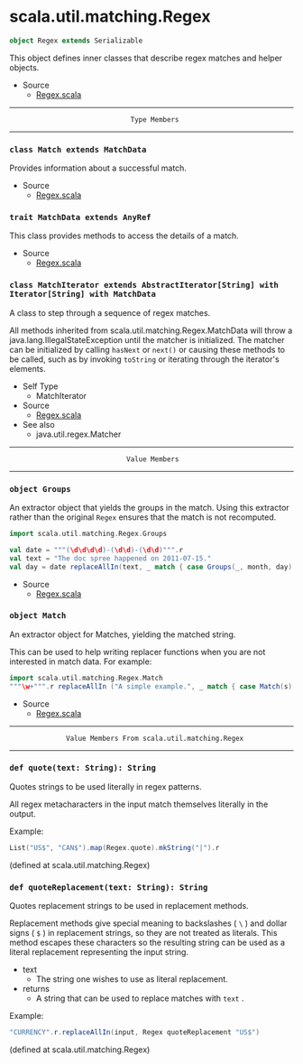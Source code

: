
#                          scala.util.matching.Regex                          #

```scala
object Regex extends Serializable
```

This object defines inner classes that describe regex matches and helper
objects.

* Source
  * [Regex.scala](https://github.com/scala/scala/tree/6d09a1ba5f/src/library/scala/util/matching/Regex.scala#L1)


--------------------------------------------------------------------------------
                                  Type Members
--------------------------------------------------------------------------------


### `class Match extends MatchData`                                          ###

Provides information about a successful match.

* Source
  * [Regex.scala](https://github.com/scala/scala/tree/6d09a1ba5f/src/library/scala/util/matching/Regex.scala#L1)


### `trait MatchData extends AnyRef`                                         ###

This class provides methods to access the details of a match.

* Source
  * [Regex.scala](https://github.com/scala/scala/tree/6d09a1ba5f/src/library/scala/util/matching/Regex.scala#L1)


### `class MatchIterator extends AbstractIterator[String] with Iterator[String] with MatchData` ###

A class to step through a sequence of regex matches.

All methods inherited from scala.util.matching.Regex.MatchData will throw a
java.lang.IllegalStateException until the matcher is initialized. The matcher
can be initialized by calling `hasNext` or `next()` or causing these methods to
be called, such as by invoking `toString` or iterating through the iterator's
elements.

* Self Type
  * MatchIterator
* Source
  * [Regex.scala](https://github.com/scala/scala/tree/6d09a1ba5f/src/library/scala/util/matching/Regex.scala#L1)
* See also
  * java.util.regex.Matcher


--------------------------------------------------------------------------------
                                 Value Members
--------------------------------------------------------------------------------


### `object Groups`                                                          ###

An extractor object that yields the groups in the match. Using this extractor
rather than the original `Regex` ensures that the match is not recomputed.

```scala
import scala.util.matching.Regex.Groups

val date = """(\d\d\d\d)-(\d\d)-(\d\d)""".r
val text = "The doc spree happened on 2011-07-15."
val day = date replaceAllIn(text, _ match { case Groups(_, month, day) => s"$month/$day" })
```

* Source
  * [Regex.scala](https://github.com/scala/scala/tree/6d09a1ba5f/src/library/scala/util/matching/Regex.scala#L1)


### `object Match`                                                           ###

An extractor object for Matches, yielding the matched string.

This can be used to help writing replacer functions when you are not interested
in match data. For example:

```scala
import scala.util.matching.Regex.Match
"""\w+""".r replaceAllIn ("A simple example.", _ match { case Match(s) => s.toUpperCase })
```

* Source
  * [Regex.scala](https://github.com/scala/scala/tree/6d09a1ba5f/src/library/scala/util/matching/Regex.scala#L1)


--------------------------------------------------------------------------------
                  Value Members From scala.util.matching.Regex
--------------------------------------------------------------------------------


### `def quote(text: String): String`                                        ###

Quotes strings to be used literally in regex patterns.

All regex metacharacters in the input match themselves literally in the output.

Example:

```scala
List("US$", "CAN$").map(Regex.quote).mkString("|").r
```

(defined at scala.util.matching.Regex)


### `def quoteReplacement(text: String): String`                             ###

Quotes replacement strings to be used in replacement methods.

Replacement methods give special meaning to backslashes ( `\` ) and dollar signs
( `$` ) in replacement strings, so they are not treated as literals. This method
escapes these characters so the resulting string can be used as a literal
replacement representing the input string.

* text
  * The string one wishes to use as literal replacement.
* returns
  * A string that can be used to replace matches with `text` .

Example:

```scala
"CURRENCY".r.replaceAllIn(input, Regex quoteReplacement "US$")
```
(defined at scala.util.matching.Regex)
